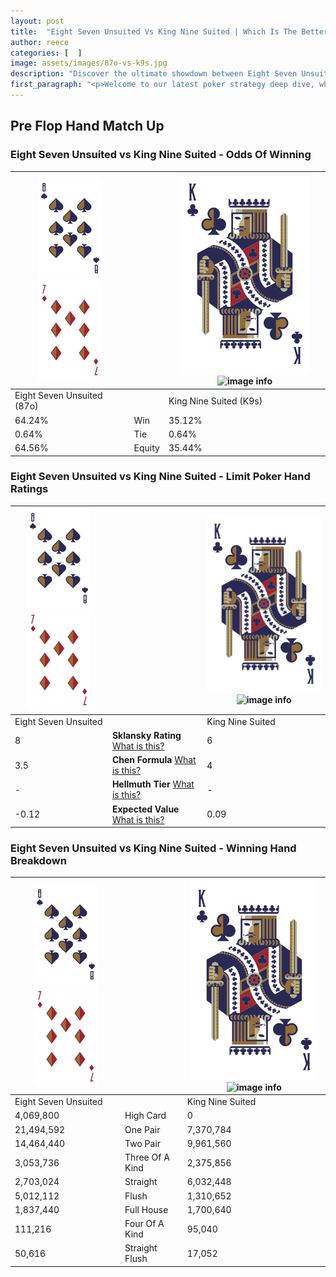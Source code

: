 ```yaml
---
layout: post
title:  "Eight Seven Unsuited Vs King Nine Suited | Which Is The Better Hand In Poker? A Complete Guide"
author: reece
categories: [  ]
image: assets/images/87o-vs-k9s.jpg
description: "Discover the ultimate showdown between Eight Seven Unsuited and King Nine Suited in poker! Uncover the odds, strategies, and scenarios where one hand triumphs over the other. Get ready to up your poker game with this thrilling analysis."
first_paragraph: "<p>Welcome to our latest poker strategy deep dive, where we're pitting two distinct hands against each other in a high-stakes showdown: Eight Seven Unsuited vs King Nine Suited.</p><p>In the dynamic world of poker, every decision counts, and knowing which hand holds the upper hand is key to your success at the table.</p><p>In this article, we'll dissect these two hands, explore the scenarios where one dominates the other, and equip you with the knowledge to make strategic choices that can tip the odds in your favor.</p><p>Get ready to unravel the intriguing dynamics of these poker hands and elevate your game to new heights.</p>"
---
```




[comment]: # (sp0)

## Pre Flop Hand Match Up

<div class="table hand-ratings" markdown="1"> 



### Eight Seven Unsuited vs King Nine Suited - Odds Of Winning


    
| ![image info](assets/images/hand1/8.png) ![image info](assets/images/hand1/7o.png) |  | ![image info](assets/images/hand2/K.png) ![image info](assets/images/hand2/9s.png) |
| -------- | -------- | -------- |
| Eight Seven Unsuited (87o) |  | King Nine Suited (K9s) |
| 64.24% | Win | 35.12% |
| 0.64% | Tie | 0.64% |
| 64.56% | Equity | 35.44% |




[comment]: # (sp1)



### Eight Seven Unsuited vs King Nine Suited - Limit Poker Hand Ratings


    
| ![image info](assets/images/hand1/8.png) ![image info](assets/images/hand1/7o.png) |  | ![image info](assets/images/hand2/K.png) ![image info](assets/images/hand2/9s.png) |
| -------- | -------- | -------- |
| Eight Seven Unsuited |  | King Nine Suited |
| 8 | **Sklansky Rating** [What is this?](/sklansky-rating-explained) | 6 |
| 3.5 | **Chen Formula** [What is this?](/chen-formula-explained) | 4 |
| - | **Hellmuth Tier** [What is this?](/Hellmuth-tier-explained) | - |
| -0.12 | **Expected Value** [What is this?](/expected-value-explained) | 0.09 |




[comment]: # (sp2)



### Eight Seven Unsuited vs King Nine Suited - Winning Hand Breakdown


    
| ![image info](assets/images/hand1/8.png) ![image info](assets/images/hand1/7o.png) |  | ![image info](assets/images/hand2/K.png) ![image info](assets/images/hand2/9s.png) |
| -------- | -------- | -------- |
| Eight Seven Unsuited |  | King Nine Suited |
| 4,069,800 | High Card | 0 |
| 21,494,592 | One Pair | 7,370,784 |
| 14,464,440 | Two Pair | 9,961,560 |
| 3,053,736 | Three Of A Kind | 2,375,856 |
| 2,703,024 | Straight | 6,032,448 |
| 5,012,112 | Flush | 1,310,652 |
| 1,837,440 | Full House | 1,700,640 |
| 111,216 | Four Of A Kind | 95,040 |
| 50,616 | Straight Flush | 17,052 |




[comment]: # (sp3)



</div>

[comment]: # (sp4)



[comment]: # (sp5)

